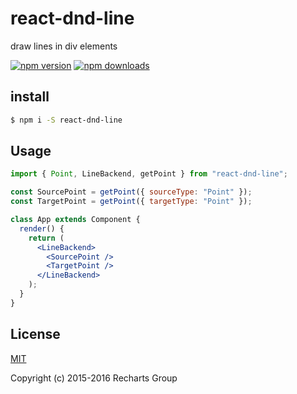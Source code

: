 # react-dnd-line

draw lines in div elements

[![npm version](https://badge.fury.io/js/react-dnd-line.png)](https://badge.fury.io/js/react-dnd-line)
[![npm downloads](https://img.shields.io/npm/dt/react-dnd-line.svg?style=flat-square)](https://www.npmjs.com/package/react-dnd-line)

## install

```sh
$ npm i -S react-dnd-line
```

## Usage

```jsx
import { Point, LineBackend, getPoint } from "react-dnd-line";

const SourcePoint = getPoint({ sourceType: "Point" });
const TargetPoint = getPoint({ targetType: "Point" });

class App extends Component {
  render() {
    return (
      <LineBackend>
        <SourcePoint />
        <TargetPoint />
      </LineBackend>
    );
  }
}
```

## License

[MIT](http://opensource.org/licenses/MIT)

Copyright (c) 2015-2016 Recharts Group
